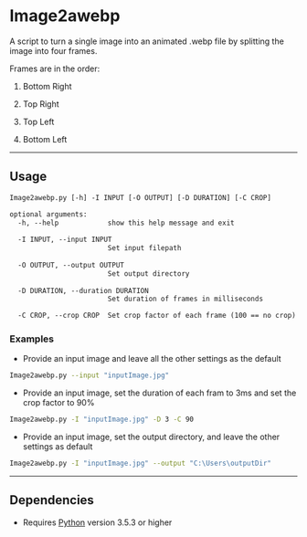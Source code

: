 # Image2awebp

A script to turn a single image into an animated .webp file by splitting the image into four frames.

Frames are in the order:

1. Bottom Right

2. Top Right

3. Top Left

4. Bottom Left

---

## Usage

```txt
Image2awebp.py [-h] -I INPUT [-O OUTPUT] [-D DURATION] [-C CROP]

optional arguments:
  -h, --help            show this help message and exit
  
  -I INPUT, --input INPUT
                        Set input filepath
  
  -O OUTPUT, --output OUTPUT
                        Set output directory
  
  -D DURATION, --duration DURATION
                        Set duration of frames in milliseconds

  -C CROP, --crop CROP  Set crop factor of each frame (100 == no crop)
```

### Examples

- Provide an input image and leave all the other settings as the default

```sh
Image2awebp.py --input "inputImage.jpg"
```

- Provide an input image, set the duration of each fram to 3ms and set the crop factor to 90%

```sh
Image2awebp.py -I "inputImage.jpg" -D 3 -C 90
```

- Provide an input image, set the output directory, and leave the other settings as default

```sh
Image2awebp.py -I "inputImage.jpg" --output "C:\Users\outputDir"
```

---

## Dependencies

- Requires [Python](https://www.python.org/) version 3.5.3 or higher
